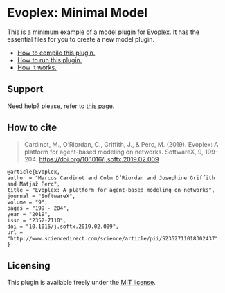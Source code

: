# Evoplex: Minimal Model

This is a minimum example of a model plugin for [Evoplex](https://evoplex.org). It has the essential files for you to create a new model plugin.

* [How to compile this plugin.](https://evoplex.org/docs/compiling-plugins)
* [How to run this plugin.](https://evoplex.org/docs/running-plugins)
* [How it works.](https://evoplex.org/docs/creating-plugins)

## Support
Need help? please, refer to [this page](https://evoplex.org/help).

## How to cite

> Cardinot, M., O’Riordan, C., Griffith, J., & Perc, M. (2019). Evoplex: A platform for agent-based modeling on networks. SoftwareX, 9, 199-204. https://doi.org/10.1016/j.softx.2019.02.009

```
@article{Evoplex,
author = "Marcos Cardinot and Colm O’Riordan and Josephine Griffith and Matjaž Perc",
title = "Evoplex: A platform for agent-based modeling on networks",
journal = "SoftwareX",
volume = "9",
pages = "199 - 204",
year = "2019",
issn = "2352-7110",
doi = "10.1016/j.softx.2019.02.009",
url = "http://www.sciencedirect.com/science/article/pii/S2352711018302437"
}
```

## Licensing
This plugin is available freely under the [MIT license](https://opensource.org/licenses/MIT).
